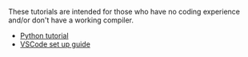 These tutorials are intended for those who have no coding experience and/or don't have a working compiler. 

- [Python tutorial](https://docs.python.org/3/tutorial/index.html)
- [VSCode set up guide](https://code.visualstudio.com/docs/introvideos/basics)
